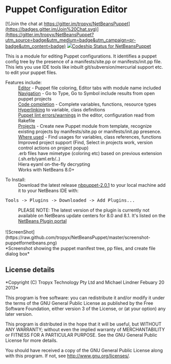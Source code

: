 Puppet Configuration Editor
==============

[![Join the chat at https://gitter.im/tropyx/NetBeansPuppet](https://badges.gitter.im/Join%20Chat.svg)](https://gitter.im/tropyx/NetBeansPuppet?utm_source=badge&utm_medium=badge&utm_campaign=pr-badge&utm_content=badge)
<a href="https://www.codeship.io/projects/41169"><img src="https://www.codeship.io/projects/fc108f80-35b9-0132-1d49-7a12fe8c1dfc/status">Codeship Status for NetBeansPuppet</a>

This is a module for editing Puppet configurations.  It identifies a puppet config tree by the presence of a manifests/site.pp or manifests/init.pp file.
<br>
This lets you use IDE tools like inbuilt git/subversion/mercurial support etc. to edit your puppet files.

<dl>
   <dt>Features include:</dt>

   <dd><a href="https://github.com/tropyx/NetBeansPuppet/wiki/Editing-Puppet-files">Editor</a> - Puppet file coloring, Editor tabs with module name included</dd>
   <dd><a href="https://github.com/tropyx/NetBeansPuppet/wiki/Navigating-Puppet-files">Navigation</a> - Go to Type, Go to Symbol include results from open puppet projects</dd>
   <dd><a href="https://github.com/tropyx/NetBeansPuppet/wiki/Code-completion-in-editor">Code completion</a> - Complete variables, functions, resource types</dd>
   <dd><a href="https://github.com/tropyx/NetBeansPuppet/wiki/Editing-Puppet-files">Hyperlinking</a> to variable, class definitions</dd>
   <dd><a href="https://github.com/tropyx/NetBeansPuppet/wiki/Puppet-Lint-errors-and-fixes">Puppet lint errors/warnings</a> in the editor, configuration read from Rakefile</dd>
   <dd><a href="https://github.com/tropyx/NetBeansPuppet/wiki/Puppet-Projects">Projects</a> - Create new Puppet module from template, recognize existing projects by manifests/site.pp or manifests/init.pp presence.</dd>
   <dd><a href="https://github.com/tropyx/NetBeansPuppet/wiki/Where-Used-query">Where used</a> - Find usages for variables, class references, functions</dd>
   <dd>Improved project support (Find, Select in projects work, version control actions on project popup)</dd>    
   <dd>.erb files have mimetype (coloring etc) based on previous extension (.sh.erb/yaml.erb/..)</dd>
   <dd>Hiera eyaml on-the-fly decrypting</dd>
   <dd>Works with NetBeans 8.0+</dd>
</dl>

 

<dl>
  <dt>To Install:</dt>
  <dd>Download the latest release <a href="https://github.com/tropyx/NetBeansPuppet/releases/tag/v2.0.1">nbpuppet-2.0.1</a> to your local machine
  add it to your NetBeans IDE with:</dd>
</dl>
<pre>
Tools -> Plugins -> Downloaded -> Add Plugins...
</pre>

  <dd>PLEASE NOTE: The latest version of the plugin is currently not available on NetBeans update centers for 8.0 and 8.1. It's listed on the <a href="http://plugins.netbeans.org/plugin/60170/?show=true">NetBeans Plugin portal</a></dd>

<br>
![ScreenShot](https://raw.github.com/tropyx/NetBeansPuppet/master/screenshot-puppetfornetbeans.png)
<br>
*Screenshot showing the puppet manifest tree, pp files, and create file dialog box*
<br>
<h2>License details</h2>
*Copyright (C) Tropyx Technology Pty Ltd and Michael Lindner Febuary 20 2013*

 This program is free software: you can redistribute it and/or modify
 it under the terms of the GNU General Public License as published by
 the Free Software Foundation, either version 3 of the License, or
 (at your option) any later version.
 
 This program is distributed in the hope that it will be useful,
 but WITHOUT ANY WARRANTY; without even the implied warranty of
 MERCHANTABILITY or FITNESS FOR A PARTICULAR PURPOSE.  See the
 GNU General Public License for more details.

 You should have received a copy of the GNU General Public License
 along with this program.  If not, see <http://www.gnu.org/licenses/>.

